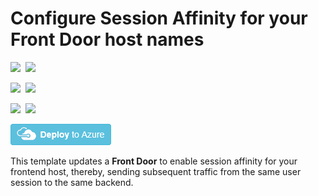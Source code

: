 # Configure Session Affinity for your Front Door host names

<IMG SRC="https://azurequickstartsservice.blob.core.windows.net/badges/201-front-door-session-affinity/PublicLastTestDate.svg" />&nbsp;
<IMG SRC="https://azurequickstartsservice.blob.core.windows.net/badges/201-front-door-session-affinity/PublicDeployment.svg" />&nbsp;

<IMG SRC="https://azurequickstartsservice.blob.core.windows.net/badges/201-front-door-session-affinity/FairfaxLastTestDate.svg" />&nbsp;
<IMG SRC="https://azurequickstartsservice.blob.core.windows.net/badges/201-front-door-session-affinity/FairfaxDeployment.svg" />&nbsp;

<IMG SRC="https://azurequickstartsservice.blob.core.windows.net/badges/201-front-door-session-affinity/BestPracticeResult.svg" />&nbsp;
<IMG SRC="https://azurequickstartsservice.blob.core.windows.net/badges/201-front-door-session-affinity/CredScanResult.svg" />&nbsp;

<a href="https://portal.azure.com/#create/Microsoft.Template/uri/https%3A%2F%2Fraw.githubusercontent.com%2FAzure%2Fazure-quickstart-templates%2Fmaster%2F201-front-door-session-affinity%2Fazuredeploy.json" target="_blank">
    <img src="https://raw.githubusercontent.com/Azure/azure-quickstart-templates/master/1-CONTRIBUTION-GUIDE/images/deploytoazure.png"/>
</a>

This template updates a **Front Door** to enable session affinity for your frontend host, thereby, sending subsequent traffic from the same user session to the same backend.

